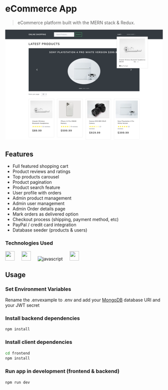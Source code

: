 # eCommerce App

> eCommerce platform built with the MERN stack & Redux.

![screenshot](https://github.com/Ozan-sert/eCommerce-App/blob/main/screenshot.png)

## Features

- Full featured shopping cart
- Product reviews and ratings
- Top products carousel
- Product pagination
- Product search feature
- User profile with orders
- Admin product management
- Admin user management
- Admin Order details page
- Mark orders as delivered option
- Checkout process (shipping, payment method, etc)
- PayPal / credit card integration
- Database seeder (products & users)

### Technologies Used

<img src="https://cdn.jsdelivr.net/gh/devicons/devicon/icons/mongodb/mongodb-original-wordmark.svg" width="30" height="30"/> &emsp; <img src="https://cdn.jsdelivr.net/gh/devicons/devicon/icons/express/express-original.svg" width="30" height="30"/> &emsp; <img src="https://cdn.jsdelivr.net/gh/devicons/devicon/icons/react/react-original-wordmark.svg" alt="javascript" width="30" height="30"/> &emsp; <img src="https://cdn.jsdelivr.net/gh/devicons/devicon/icons/nodejs/nodejs-original-wordmark.svg" width="30" height="30"/>


## Usage

### Set Environment Variables

Rename the .envexample to .env and add your [MongoDB](https://www.mongodb.com/) database URI and your JWT secret

### Install backend dependencies

```bash
npm install
```

### Install client dependencies

```bash
cd frontend
npm install
```

### Run app in development (frontend & backend)

```bash
npm run dev
```
